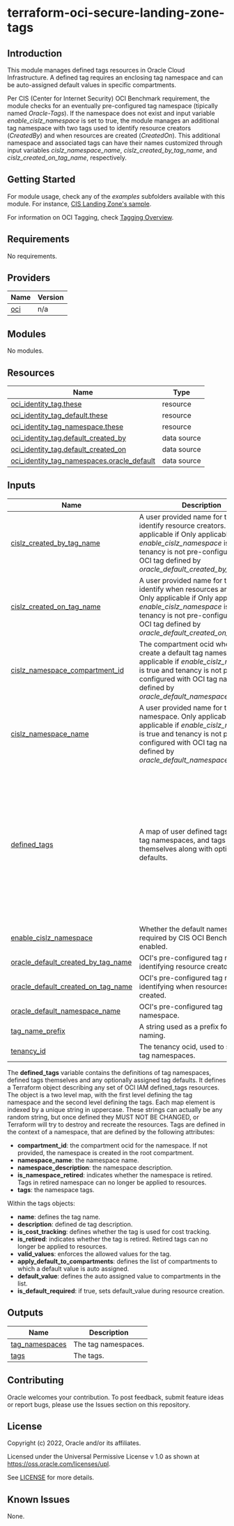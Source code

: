 # terraform-oci-secure-landing-zone-tags

## Introduction

This module manages defined tags resources in Oracle Cloud Infrastructure. A defined tag requires an enclosing tag namespace and can be auto-assigned default values in specific compartments.

Per CIS (Center for Internet Security) OCI Benchmark requirement, the module checks for an eventually pre-configured tag namespace (tipically named *Oracle-Tags*). If the namespace does not exist and input variable *enable_cislz_namespace* is set to true, the module manages an additional tag namespace with two tags used to identify resource creators (*CreatedBy*) and when resources are created (*CreatedOn*). This additional namespace and associated tags can have their names customized through input variables *cislz_namespace_name*, *cislz_created_by_tag_name*, and *cislz_created_on_tag_name*, respectively.

## Getting Started

For module usage, check any of the *examples* subfolders available with this module. For instance, [CIS Landing Zone's sample](./examples/cis-landing-zone-quickstart).

For information on OCI Tagging, check [Tagging Overview](https://docs.oracle.com/en-us/iaas/Content/Tagging/Concepts/taggingoverview.htm).

## Requirements

No requirements.

## Providers

| Name | Version |
|------|---------|
| <a name="provider_oci"></a> [oci](#provider\_oci) | n/a |

## Modules

No modules.

## Resources

| Name | Type |
|------|------|
| [oci_identity_tag.these](https://registry.terraform.io/providers/oracle/oci/latest/docs/resources/identity_tag) | resource |
| [oci_identity_tag_default.these](https://registry.terraform.io/providers/oracle/oci/latest/docs/resources/identity_tag_default) | resource |
| [oci_identity_tag_namespace.these](https://registry.terraform.io/providers/oracle/oci/latest/docs/resources/identity_tag_namespace) | resource |
| [oci_identity_tag.default_created_by](https://registry.terraform.io/providers/oracle/oci/latest/docs/data-sources/identity_tag) | data source |
| [oci_identity_tag.default_created_on](https://registry.terraform.io/providers/oracle/oci/latest/docs/data-sources/identity_tag) | data source |
| [oci_identity_tag_namespaces.oracle_default](https://registry.terraform.io/providers/oracle/oci/latest/docs/data-sources/identity_tag_namespaces) | data source |

## Inputs

| Name | Description | Type | Default | Required |
|------|-------------|------|---------|:--------:|
| <a name="input_cislz_created_by_tag_name"></a> [cislz\_created\_by\_tag\_name](#input\_cislz\_created\_by\_tag\_name) | A user provided name for the tag to identify resource creators. Only applicable if Only applicable if *enable\_cislz\_namespace* is true and tenancy is not pre-configured with OCI tag defined by *oracle\_default\_created\_by\_tag\_name*. | `string` | `null` | no |
| <a name="input_cislz_created_on_tag_name"></a> [cislz\_created\_on\_tag\_name](#input\_cislz\_created\_on\_tag\_name) | A user provided name for the tag to identify when resources are created. Only applicable if Only applicable if *enable\_cislz\_namespace* is true and tenancy is not pre-configured with OCI tag defined by *oracle\_default\_created\_on\_tag\_name*. | `string` | `null` | no |
| <a name="input_cislz_namespace_compartment_id"></a> [cislz\_namespace\_compartment\_id](#input\_cislz\_namespace\_compartment\_id) | The compartment ocid where to create a default tag namespace. Only applicable if *enable\_cislz\_namespace* is true and tenancy is not pre-configured with OCI tag namespace defined by *oracle\_default\_namespace\_name*. | `string` | n/a | yes |
| <a name="input_cislz_namespace_name"></a> [cislz\_namespace\_name](#input\_cislz\_namespace\_name) | A user provided name for the default namespace. Only applicable if Only applicable if *enable\_cislz\_namespace* is true and tenancy is not pre-configured with OCI tag namespace defined by *oracle\_default\_namespace\_name*. | `string` | `null` | no |
| <a name="input_defined_tags"></a> [defined\_tags](#input\_defined\_tags) | A map of user defined tags, made of tag namespaces, and tags themselves along with optional tag defaults. | <pre>map(object({<br>    compartment_id        = string,<br>    namespace_name        = string,<br>    namespace_description = string,<br>    is_namespace_retired  = bool,<br>    tags = map(object({<br>      name = string,<br>      description = string,<br>      is_cost_tracking = bool,<br>      is_retired = bool,<br>      valid_values = list(string),<br>      apply_default_to_compartments = list(string),<br>      default_value = string,<br>      is_default_required = bool<br>    }))<br>  }))</pre> | n/a | yes |
| <a name="input_enable_cislz_namespace"></a> [enable\_cislz\_namespace](#input\_enable\_cislz\_namespace) | Whether the default namespace required by CIS OCI Benchmark is enabled. | `bool` | `false` | no |
| <a name="input_oracle_default_created_by_tag_name"></a> [oracle\_default\_created\_by\_tag\_name](#input\_oracle\_default\_created\_by\_tag\_name) | OCI's pre-configured tag name for identifying resource creators. | `string` | `"CreatedBy"` | no |
| <a name="input_oracle_default_created_on_tag_name"></a> [oracle\_default\_created\_on\_tag\_name](#input\_oracle\_default\_created\_on\_tag\_name) | OCI's pre-configured tag name for identifying when resources are created. | `string` | `"CreatedOn"` | no |
| <a name="input_oracle_default_namespace_name"></a> [oracle\_default\_namespace\_name](#input\_oracle\_default\_namespace\_name) | OCI's pre-configured tag namespace. | `string` | `"Oracle-Tags"` | no |
| <a name="input_tag_name_prefix"></a> [tag\_name\_prefix](#input\_tag\_name\_prefix) | A string used as a prefix for resource naming. | `string` | n/a | yes |
| <a name="input_tenancy_id"></a> [tenancy\_id](#input\_tenancy\_id) | The tenancy ocid, used to search on tag namespaces. | `string` | n/a | yes |

The **defined_tags** variable contains the definitions of tag namespaces, defined tags themselves and any optionally assigned tag defaults.
It defines a Terraform object describing any set of OCI IAM defined_tags resources.
The object is a two level map, with the first level defining the tag namespace and the second level defining
the tags. Each map element is indexed by a unique string in uppercase. These strings can actually be any random string, 
but once defined they MUST NOT BE CHANGED, or Terraform will try to destroy and recreate the resources.
Tags are defined in the context of a namespace, that are defined by the following attributes:
- **compartment_id**: the compartment ocid for the namespace. If not provided, the namespace is created in the root compartment.
- **namespace_name**: the namespace name.
- **namespace_description**: the namespace description.
- **is_namespace_retired**: indicates whether the namespace is retired. Tags in retired namespace can no longer be applied to resources.
- **tags**: the namespace tags.

Within the tags objects:
- **name**: defines the tag name.
- **description**: defined de tag description.
- **is_cost_tracking**: defines whether the tag is used for cost tracking.
- **is_retired**: indicates whether the tag is retired. Retired tags can no longer be applied to resources.
- **valid_values**: enforces the allowed values for the tag. 
- **apply_default_to_compartments**: defines the list of compartments to which a default value is auto assigned.
- **default_value**: defines the auto assigned value to compartments in the list.
- **is_default_required**: if true, sets default_value during resource creation.

## Outputs

| Name | Description |
|------|-------------|
| <a name="output_tag_namespaces"></a> [tag\_namespaces](#output\_tag\_namespaces) | The tag namespaces. |
| <a name="output_tags"></a> [tags](#output\_tags) | The tags. |
  
## Contributing
Oracle welcomes your contribution. To post feedback, submit feature ideas or report bugs, please use the Issues section on this repository.	

## License
Copyright (c) 2022, Oracle and/or its affiliates.

Licensed under the Universal Permissive License v 1.0 as shown at https://oss.oracle.com/licenses/upl.

See [LICENSE](LICENSE) for more details.

## Known Issues
None.

